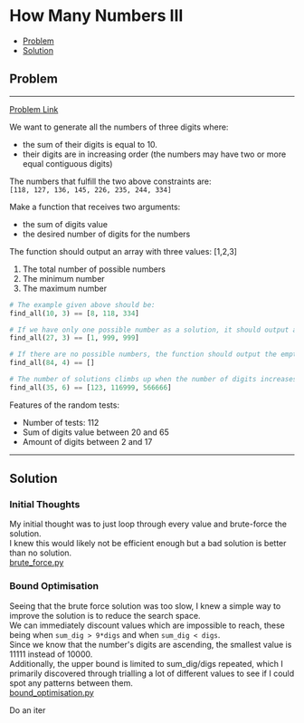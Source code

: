 # How Many Numbers III 

- [Problem](#Problem)  
- [Solution](#Solution)  



## Problem
____________________________________________

[Problem Link](https://www.codewars.com/kata/5877e7d568909e5ff90017e6/train/python)

We want to generate all the numbers of three digits where:
- the sum of their digits is equal to 10.
- their digits are in increasing order (the numbers may have two or more equal contiguous digits)

The numbers that fulfill the two above constraints are:   
```[118, 127, 136, 145, 226, 235, 244, 334]```


Make a function that receives two arguments:
- the sum of digits value
- the desired number of digits for the numbers  


The function should output an array with three values: [1,2,3]  
1. The total number of possible numbers
2. The minimum number
3. The maximum number

```py
# The example given above should be:
find_all(10, 3) == [8, 118, 334]
```

```py
# If we have only one possible number as a solution, it should output a result like the one below:
find_all(27, 3) == [1, 999, 999]
```

```py
# If there are no possible numbers, the function should output the empty array.
find_all(84, 4) == []
```

```py
# The number of solutions climbs up when the number of digits increases.
find_all(35, 6) == [123, 116999, 566666]
```

Features of the random tests:
- Number of tests: 112
- Sum of digits value between 20 and 65
- Amount of digits between 2 and 17

_______________

## Solution

### Initial Thoughts
My initial thought was to just loop through every value and brute-force the solution.   
I knew this would likely not be efficient enough but a bad solution is better than no solution.  
[brute_force.py](brute_force.py)

### Bound Optimisation
Seeing that the brute force solution was too slow, I knew a simple way to improve the solution is to reduce the search space.  
We can immediately discount values which are impossible to reach, these being when `sum_dig > 9*digs` and when `sum_dig < digs`.  
Since we know that the number's digits are ascending, the smallest value is 11111 instead of 10000.  
Additionally, the upper bound is limited to sum_dig/digs repeated, which I primarily discovered through trialling a lot of different values to see if I could spot any patterns between them.  
[bound_optimisation.py](bound_optimisation.py)

Do an iter
